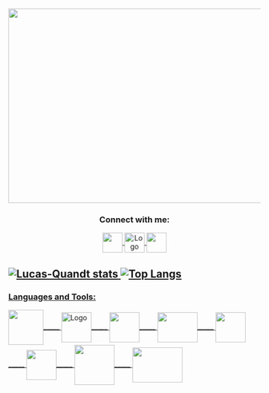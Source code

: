 
<h3 align="Center"><img align="Center" src="https://github.com/Lucas-Quandt/Lucas-Quandt/assets/103226578/3b1157ab-3e14-4071-8c47-ca3a2593682d" alt="" height="388" width="870" /a>
<h3 align="center">Connect with me:</h3>
<p align="center">
<a href="https://www.linkedin.com/in/lucas-quandt-b90901128/" target="blank"><img align="center" src="https://cdn.cdnlogo.com/logos/l/66/linkedin-icon.svg" alt="" height="40" width="40" /a>
<a href="https://www.instagram.com/quandt_/" target="blank"><img align="center" img src="https://cdn.cdnlogo.com/logos/i/4/instagram.svg" alt="Logo" width="40" height="40" /a>
<a href="mailto:lucasdantas2556@gmail.com" target="blank"><img align="center" src="https://cdn.cdnlogo.com/logos/g/68/gmail-icon.svg" alt="" height="40" width="40">
</p>

![Lucas-Quandt stats](https://github-readme-stats.vercel.app/api?username=lucas-quandt&theme=tokyonight&show_icons=true) ![Top Langs](https://github-readme-stats.vercel.app/api/top-langs/?username=lucas-quandt&theme=tokyonight&show_icons=true)
---------------------------------------------------------------------

<h3 align="left">Languages and Tools:</h3>
<p align="left">
<a href=target="blank"><img align="center" src="https://cdn.cdnlogo.com/logos/j/86/java.svg" alt="" height="70" width="70" /a>_____
<a href=target="blank"><img align="center" img src="https://cdn.cdnlogo.com/logos/j/69/javascript.svg" alt="Logo" width="60" height="60" /a>_____
<a href=target="blank"><img align="center" src="https://cdn.cdnlogo.com/logos/h/90/html-5.svg" alt="" height="60" width="60">_____
<a href=target="blank"><img align="center" src="https://github.com/Lucas-Quandt/Lucas-Quandt/assets/103226578/284aab1d-723c-4d47-857d-3778326bac8f" alt="" height="60" width="80">_____
<a href=target="blank"><img align="center" src="https://cdn.cdnlogo.com/logos/n/94/nodejs-icon.svg" alt="" height="60" width="60">_____
<a href=target="blank"><img align="center" src="https://cdn.cdnlogo.com/logos/m/78/mysql.svg" alt="" height="60" width="60">_____
<a href=target="blank"><img align="center" src="https://cdn.cdnlogo.com/logos/v/83/vs-code.svg" alt="" height="80" width="80">_____
<a href=target="blank"><img align="center" src="https://github.com/Lucas-Quandt/Lucas-Quandt/assets/103226578/f6cda724-99aa-4d02-8389-317cf2cbf745" alt="" height="70" width="100">
</p>                                                                                                              



  
  
  
  
                                                                                                             
                                                                                                                           
                                                                                                                                







